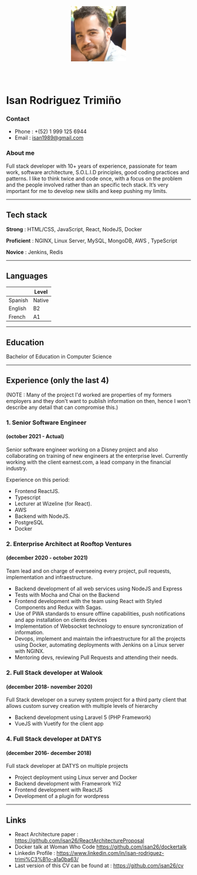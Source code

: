 <img src="./assets/pic.jpg" style="max-width : 150px; margin-left : auto; margin-right: auto; display: block; padding : 50px;">

# Isan Rodriguez Trimiño

### Contact

- Phone : +(52) 1 999 125 6944
- Email : isan1989@gmail.com

### About me

Full stack developer with 10+ years of experience, passionate for team work, software architecture, S.O.L.I.D principles, good coding practices and patterns.
I like to think twice and code once, with a focus on the problem and the people involved rather than an specific tech stack.
It’s very important for me to develop new skills and keep pushing my limits.

---

## Tech stack

**Strong** : HTML/CSS, JavaScript, React, NodeJS, Docker

**Proficient** : NGINX, Linux Server, MySQL, MongoDB, AWS , TypeScript

**Novice** : Jenkins, Redis

---

## Languages

|         | Level  |
| ------- | ------ |
| Spanish | Native |
| English | B2     |
| French  | A1     |

---

## Education

Bachelor of Education in Computer Science

---

## Experience (only the last 4)
(NOTE : Many of the project I'd worked are properties of my formers employers and they don't want to publish information on then, hence I won't describe any detail that can compromise this.)

### 1. Senior Software Engineer
#### (october 2021 - Actual)

Senior software engineer working on a Disney project and also collaborating on training of new engineers at the enterprise level.
Currently working with the client earnest.com, a lead company in the financial industry.

Experience on this period:
 - Frontend ReactJS.
 - Typescript
 - Lecturer at Wizeline (for React).
 - AWS
 - Backend with NodeJS.
 - PostgreSQL
 - Docker

  
### 2. Enterprise Architect at Rooftop Ventures
#### (december 2020 - october 2021)

Team lead and on charge of everseeing every project, pull requests, implementation and infraestructure.

- Backend development of all web services using NodeJS and Express
- Tests with Mocha and Chai on the Backend
- Frontend development with the team using React with Styled Components and Redux with Sagas.
- Use of PWA standards to ensure offline capabilities, push notifications and app installation on clients devices
- Implementation of Websocket technology to ensure syncronization of information.
- Devops, implement and maintain the infraestructure for all the projects using Docker, automating deployments with Jenkins on a Linux server with NGINX.
- Mentoring devs, reviewing Pull Requests and attending their needs.


### 2. Full Stack developer at Walook
#### (december 2018- november 2020)


Full Stack developer on a survey system project for a third party client that allows custom survey creation with multiple levels of hierarchy

- Backend development using Laravel 5 (PHP Framework)
- VueJS with Vuetify for the client app


### 4. Full Stack developer at DATYS 
#### (december 2016- december 2018)
Full stack developer at DATYS on multiple projects

- Project deployment using Linux server and Docker
- Backend development with Framewrork Yii2
- Frontend development with ReactJS
- Development of a plugin for wordpress


---

## Links

- React Architecture paper : https://github.com/isan26/ReactArchitectureProposal
- Docker talk at Woman Who Code https://github.com/isan26/dockertalk
- Linkedin Profile : https://www.linkedin.com/in/isan-rodriguez-trimi%C3%B1o-a1a0ba63/
- Last version of this CV can be found at : https://github.com/isan26/cv